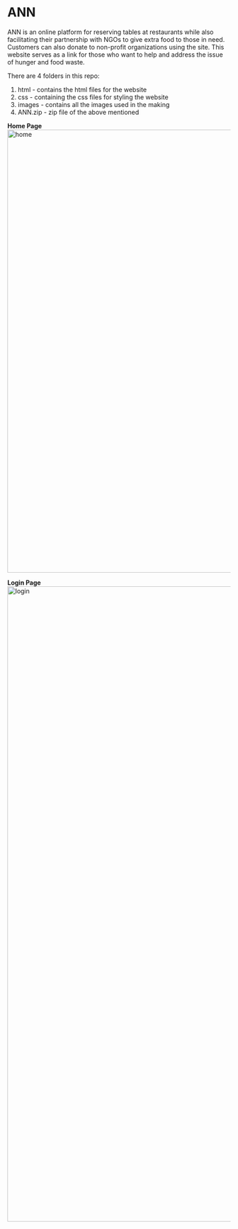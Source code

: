 # ANN

ANN is an online platform for reserving tables at restaurants while also facilitating their partnership with NGOs to give extra food to those in need. Customers can also donate to non-profit organizations using the site. This website serves as a link for those who want to help and address the issue of hunger and food waste.

There are 4 folders in this repo:
  1. html - contains the html files for the website
  2. css - containing the css files for styling the website
  3. images - contains all the images used in the making
  4. ANN.zip - zip file of the above mentioned


**Home Page**  
<img width="1000" alt="home" src="https://user-images.githubusercontent.com/46835432/236502227-6db05861-150f-47d4-a25a-176341bcfbfa.png">
 
**Login Page**
<img width="1434" alt="login" src="https://user-images.githubusercontent.com/46835432/236501857-3eb96191-f296-4021-8f83-b4ea9a1334cc.png">
